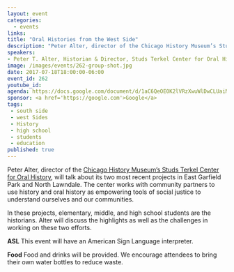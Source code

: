 ```yaml
---
layout: event
categories:
  - events
links:
title: "Oral Histories from the West Side"
description: "Peter Alter, director of the Chicago History Museum’s Studs Terkel Center for Oral History, will talk about two recent projects in East Garfield Park and North Lawndale working with students to document oral histories of their communities. "
speakers:
- Peter T. Alter, Historian & Director, Studs Terkel Center for Oral History, Chicago History Museum
image: /images/events/262-group-shot.jpg
date: 2017-07-18T18:00:00-06:00
event_id: 262
youtube_id:
agenda: https://docs.google.com/document/d/1aC6QeOE0K2lVRzXwuWlDwCLUaiMtd7NNo7Y83jexQIU/edit#
sponsor: <a href='https://google.com'>Google</a>
tags:
 - south side
 - west Sides
 - History
 - high school
 - students
 - education
published: true
---
```


Peter Alter, director of the [Chicago History Museum’s Studs Terkel Center for Oral History](https://www.chicagohistory.org/tag/oral-history/), will talk about its two most recent projects in East Garfield Park and North Lawndale. The center works with community partners to use history and oral history as empowering tools of social justice to understand ourselves and our communities.

In these projects, elementary, middle, and high school students are the historians. Alter will discuss the highlights as well as the challenges in working on these two efforts.


**ASL** This event will have an American Sign Language interpreter.

**Food** Food and drinks will be provided. We encourage attendees to bring their own water bottles to reduce waste.
